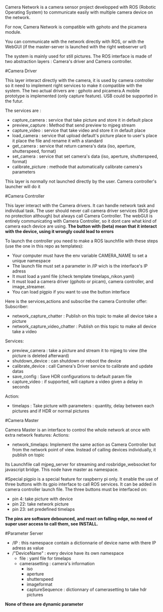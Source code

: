 Camera Network is a camera sensor project developped with ROS (Robotic Operating System) to communicate easily with multiple camera device on the network.

For now, Camera Network is compatible with gphoto and the picamera module.

You can communicate with the network directly with ROS, or with the WebGUI (if the master-server is launched with the right webserver url)

The system is mainly used for still pictures. The ROS interface is made of two abstraction layers : Camera's driver and Camera controller.

#Camera Driver

This layer interact directly with the camera, it is used by camera controller so it need to implement right services to make it compatible with the system. The two actual drivers are : gphoto and picamera.A mobile prototype is implemented (only capture feature). USB could be supported in the futur.

The services are :
* capture_camera : service that take picture and store it in default place
* preview_capture : Method that send preview to mjpeg stream
* capture_video : service that take video and store it in default place
* load_camera : service that upload default's picture place to user's place it place the file and rename it with a standard
* get_camera : service that return camera's data (iso, aperture, shutterspeed, format)
* set_camera : service that set camera's data (iso, aperture, shutterspeed, format)
* calibrate_picture : methode that automatically calibrate camera's parameters

This layer is normally not launched directly by the user. Camera controller's launcher will do it


#Camera Controller

This layer interact with the Camera drivers. It can handle network task and individual task. The user should never call camera driver services (ROS give no protection although) but always call Camera Controller. The webGUI is entirely communicating with Camera Controller, so it dont care what kind of camera each device are using. **The button with (beta) mean that it interact with the device, using it wrongly could lead to errors**

To launch the controller you need to make a ROS launchfile with these steps (use the one in this repo as templates):
- Your computer must have the env variable CAMERA_NAME to set a unique namespace
- The launch file must set a parameter in /IP wich is the interface's IP adress
- It must load a yaml file (check template timelaps_nikon.yaml)
- It must load a camera driver (gphoto or picam), camera controller, and image_streamer.
- You can load pigpio if you want to use the button interface

Here is the services,actions and subscribe the camera Controller offer:
Subscriber:
* network_capture_chatter : Publish on this topic to make all device take a picture
* network_capture_video_chatter : Publish on this topic to make all device take a video

Services:
* preview_camera : take a picture and stream it to mjpeg to view (the picture is deleted afterward)
* shutdown_device : can shutdown or reboot the device
* calibrate_device : call Camera's Driver service to calibrate and update datas
* save_config : Save HDR configurations to default param file
* capture_video : if supported, will capture a video given a delay in seconds 

Action:
* timelaps : Take picture with parameters : quantity, delay between each pictures and if HDR or normal pictures

#Camera Master

Camera Master is an interface to control the whole network at once with extra network features:
Actions:
* network_timelaps: Implement the same action as Camera Controller but from the network point of view. Instead of calling devices individually, it publish on topic 

Its Launchfile call mjpeg_server for streaming and rosbridge_websocket for javascript bridge. 
This node have master as namespace.

#Special
pigpio is a special feature for raspberry pi only. It enable the use of three buttons with its gpio interface to call ROS services. It can be added in camera controller launch file. The three buttons must be interfaced on:
* pin 4: take picture with device
* pin 22: take network picture
* pin 23: set predefined timelaps

**The pins are software debounced, and react on falling edge, no need of super user access to call them, see INSTALL.**

#Parameter Server
* /IP : this namespace contain a dictionnarie of device name with there IP adress as value
* /"DeviceName" : every device have its own namespace
  * file : yaml file for timelaps
  * camerasetting : camera's information
    * iso
    * aperture
    * shutterspeed
    * imageformat
    * captureSequence : dictionnary of camerasetting to take hdr pictures

**None of these are dynamic parameter**


